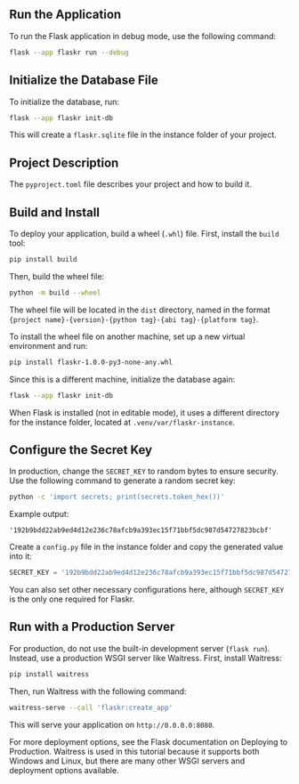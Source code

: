 ## Run the Application
To run the Flask application in debug mode, use the following command:
```bash
flask --app flaskr run --debug
```

## Initialize the Database File
To initialize the database, run:
```bash
flask --app flaskr init-db
```
This will create a `flaskr.sqlite` file in the instance folder of your project.

## Project Description
The `pyproject.toml` file describes your project and how to build it.

## Build and Install
To deploy your application, build a wheel (`.whl`) file. First, install the `build` tool:
```bash
pip install build
```
Then, build the wheel file:
```bash
python -m build --wheel
```
The wheel file will be located in the `dist` directory, named in the format `{project name}-{version}-{python tag}-{abi tag}-{platform tag}`.

To install the wheel file on another machine, set up a new virtual environment and run:
```bash
pip install flaskr-1.0.0-py3-none-any.whl
```
Since this is a different machine, initialize the database again:
```bash
flask --app flaskr init-db
```
When Flask is installed (not in editable mode), it uses a different directory for the instance folder, located at `.venv/var/flaskr-instance`.

## Configure the Secret Key
In production, change the `SECRET_KEY` to random bytes to ensure security. Use the following command to generate a random secret key:
```bash
python -c 'import secrets; print(secrets.token_hex())'
```
Example output:
```
'192b9bdd22ab9ed4d12e236c78afcb9a393ec15f71bbf5dc987d54727823bcbf'
```
Create a `config.py` file in the instance folder and copy the generated value into it:
```python
SECRET_KEY = '192b9bdd22ab9ed4d12e236c78afcb9a393ec15f71bbf5dc987d54727823bcbf'
```
You can also set other necessary configurations here, although `SECRET_KEY` is the only one required for Flaskr.

## Run with a Production Server
For production, do not use the built-in development server (`flask run`). Instead, use a production WSGI server like Waitress. First, install Waitress:
```bash
pip install waitress
```
Then, run Waitress with the following command:
```bash
waitress-serve --call 'flaskr:create_app'
```
This will serve your application on `http://0.0.0.0:8080`.

For more deployment options, see the Flask documentation on Deploying to Production. Waitress is used in this tutorial because it supports both Windows and Linux, but there are many other WSGI servers and deployment options available.
